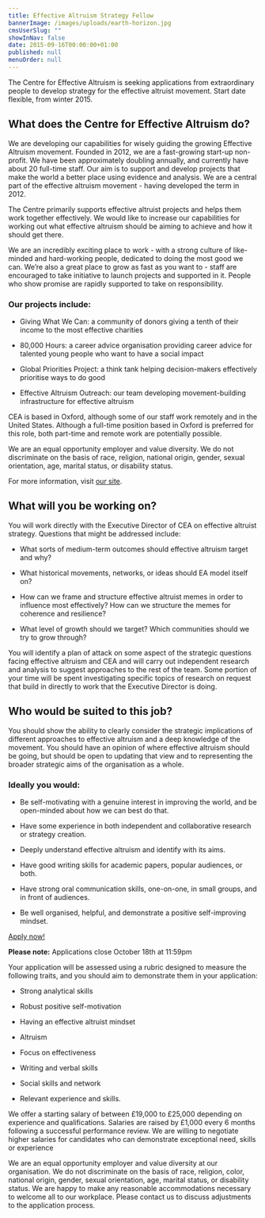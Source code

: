 ```yaml
---
title: Effective Altruism Strategy Fellow
bannerImage: /images/uploads/earth-horizon.jpg
cmsUserSlug: ""
showInNav: false
date: 2015-09-16T00:00:00+01:00
published: null
menuOrder: null
---
```


The Centre for Effective Altruism is seeking applications from extraordinary people to develop strategy for the effective altruist movement. Start date flexible, from winter 2015.

  
## What does the Centre for Effective Altruism do?

  
We are developing our capabilities for wisely guiding the growing Effective Altruism movement. Founded in 2012, we are a fast-growing start-up non-profit. We have been approximately doubling annually, and currently have about 20 full-time staff. Our aim is to support and develop projects that make the world a better place using evidence and analysis. We are a central part of the effective altruism movement - having developed the term in 2012.

  
The Centre primarily supports effective altruist projects and helps them work together effectively. We would like to increase our capabilities for working out what effective altruism should be aiming to achieve and how it should get there.

  
We are an incredibly exciting place to work - with a strong culture of like-minded and hard-working people, dedicated to doing the most good we can. We&rsquo;re also a great place to grow as fast as you want to - staff are encouraged to take initiative to launch projects and supported in it. People who show promise are rapidly supported to take on responsibility.

  
### Our projects include:

* Giving What We Can: a community of donors giving a tenth of their income to the most effective charities

* 80,000 Hours: a career advice organisation providing career advice for talented young people who want to have a social impact

* Global Priorities Project: a think tank helping decision-makers effectively prioritise ways to do good

* Effective Altruism Outreach: our team developing movement-building infrastructure for effective altruism

  
CEA is based in Oxford, although some of our staff work remotely and in the United States. Although a full-time position based in Oxford is preferred for this role, both part-time and remote work are potentially possible.

  
We are an equal opportunity employer and value diversity. We do not discriminate on the basis of race, religion, national origin, gender, sexual orientation, age, marital status, or disability status.

  
For more information, visit [our site](https://centreforeffectivealtruism.org/careers/why-work-with-us/). 

  
## What will you be working on?

  
You will work directly with the Executive Director of CEA on effective altruist strategy. Questions that might be addressed include:

* What sorts of medium-term outcomes should effective altruism target and why?

* What historical movements, networks, or ideas should EA model itself on?

* How can we frame and structure effective altruist memes in order to influence most effectively? How can we structure the memes for coherence and resilience?

* What level of growth should we target? Which communities should we try to grow through?

  
You will identify a plan of attack on some aspect of the strategic questions facing effective altruism and CEA and will carry out independent research and analysis to suggest approaches to the rest of the team. Some portion of your time will be spent investigating specific topics of research on request that build in directly to work that the Executive Director is doing.

  
## Who would be suited to this job?

  
You should show the ability to clearly consider the strategic implications of different approaches to effective altruism and a deep knowledge of the movement. You should have an opinion of where effective altruism should be going, but should be open to updating that view and to representing the broader strategic aims of the organisation as a whole.

  
### Ideally you would:

* Be self-motivating with a genuine interest in improving the world, and be open-minded about how we can best do that.

* Have some experience in both independent and collaborative research or strategy creation.

* Deeply understand effective altruism and identify with its aims.

* Have good writing skills for academic papers, popular audiences, or both.

* Have strong oral communication skills, one-on-one, in small groups, and in front of audiences.

* Be well organised, helpful, and demonstrate a positive self-improving mindset.

  
<p class="center"><a href="https://eaglobal.typeform.com/to/nUNz0z" class="btn btn-primary btn-lg"  target="_blank"><i class="fa fa-edit"></i> Apply now!</a></p>
  
<div class="alert alert-info center"><i class="fa fa-exclamation-triangle"></i> <strong>Please note:</strong> Applications close October 18th at 11:59pm</div> 
  
Your application will be assessed using a rubric designed to measure the following traits, and you should aim to demonstrate them in your application:

 * Strong analytical skills

* Robust positive self-motivation

* Having an effective altruist mindset

* Altruism

* Focus on effectiveness

* Writing and verbal skills

* Social skills and network

* Relevant experience and skills.

We offer a starting salary of between £19,000 to £25,000 depending on experience and qualifications. Salaries are raised by £1,000 every 6 months following a successful performance review. We are willing to negotiate higher salaries for candidates who can demonstrate exceptional need, skills or experience

We are an equal opportunity employer and value diversity at our organisation. We do not discriminate on the basis of race, religion, color, national origin, gender, sexual orientation, age, marital status, or disability status. We are happy to make any reasonable accommodations necessary to welcome all to our workplace. Please contact us to discuss adjustments to the application process. 

  

